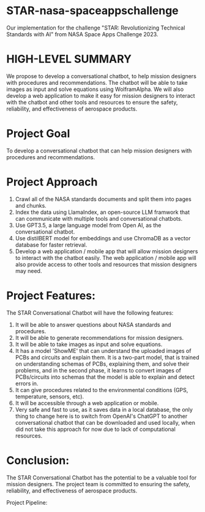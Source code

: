# STAR-nasa-spaceappschallenge
Our implementation for the challenge "STAR: Revolutionizing Technical Standards with AI" from NASA Space Apps Challenge 2023.

# HIGH-LEVEL SUMMARY
We propose to develop a conversational chatbot, to help mission designers with procedures and recommendations. The chatbot will be able to take images as input and solve equations using WolframAlpha. We will also develop a web application to make it easy for mission designers to interact with the chatbot and other tools and resources to ensure the safety, reliability, and effectiveness of aerospace products.

# Project Goal
To develop a conversational chatbot that can help mission designers with procedures and recommendations.

# Project Approach
1. Crawl all of the NASA standards documents and split them into pages and chunks.
2. Index the data using LlamaIndex, an open-source LLM framwork that can communicate with multiple tools and conversational chatbots.
3. Use GPT3.5, a large language model from Open AI, as the conversational chatbot.
4. Use distilBERT model for embeddings and use ChromaDB as a vector database for faster retrieval.
5. Develop a web application / mobile app that will allow mission designers to interact with the chatbot easily. The web application / mobile app will also provide access to other tools and resources that mission designers may need.

# Project Features:
The STAR Conversational Chatbot will have the following features:
1. It will be able to answer questions about NASA standards and procedures.
2. It will be able to generate recommendations for mission designers.
3. It will be able to take images as input and solve equations.
4. It has a model 'ShowME' that can understand the uploaded images of PCBs and circuits and explain them. It is a two-part model, that is trained on understanding schemas of PCBs, explaining them, and solve their problems, and in the second phase, it learns to convert images of PCBs/circuits into schemas that the model is able to explain and detect errors in.
5. It can give procedures related to the environmental conditions (GPS, temperature, sensors, etc).
6. It will be accessible through a web application or mobile.
7. Very safe and fast to use, as it saves data in a local database, the only thing to change here is to switch from OpenAI's ChatGPT to another conversational chatbot that can be downloaded and used locally, when did not take this approach for now due to lack of computational resources.

# Conclusion:
The STAR Conversational Chatbot has the potential to be a valuable tool for mission designers. The project team is committed to ensuring the safety, reliability, and effectiveness of aerospace products.

Project Pipeline:

